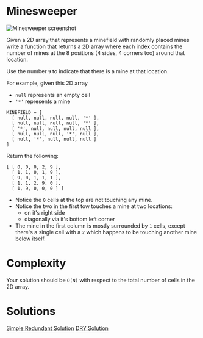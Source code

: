 # Minesweeper

![Minesweeper screenshot](./minesweeper-mine-counting/screenshot.png)

Given a 2D array that represents a minefield with randomly placed mines write
a function that returns a 2D array where each index contains the number of
mines at the 8 positions (4 sides, 4 corners too) around that location.

Use the number `9` to indicate that there is a mine at that location.

For example, given this 2D array
* `null` represents an empty cell
* `'*'` represents a mine

```
MINEFIELD = [
  [ null, null, null, null, '*' ],
  [ null, null, null, null, '*' ],
  [ '*', null, null, null, null ],
  [ null, null, null, '*', null ],
  [ null, '*', null, null, null ]
]
```

Return the following:

```
[ [ 0, 0, 0, 2, 9 ],
  [ 1, 1, 0, 1, 9 ],
  [ 9, 0, 1, 1, 1 ],
  [ 1, 1, 2, 9, 0 ],
  [ 1, 9, 0, 0, 0 ] ]
```

* Notice the `0` cells at the top are not touching any mine.
* Notice the two in the first tow touches a mine at two locations:
  * on it's right side
  * diagonally via it's bottom left corner
* The mine in the first column is mostly surrounded by `1` cells,
  except there's a single cell with a `2` which happens to be touching
  another mine below itself.

# Complexity
Your solution should be `O(N)` with respect to the total number of cells in
the 2D array.

# Solutions

[Simple Redundant Solution](./minesweeper-mine-counting/minesweeper-redundant-solution.js)
[DRY Solution](./minesweeper-mine-counting/minesweeper-dry-solution.js)
